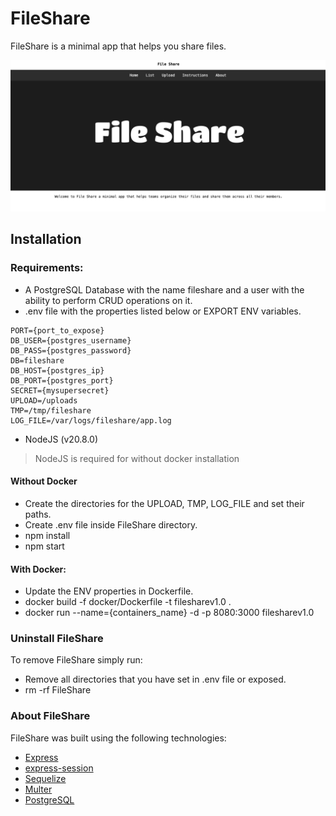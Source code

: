# FileShare
FileShare is a minimal app that helps you share files.

![FileShare](./pic/fileshare.png)

## Installation

### Requirements:

- A PostgreSQL Database with the name fileshare and a user with the ability to perform CRUD operations on it.
- .env file with the properties listed below or EXPORT ENV variables.
```
PORT={port_to_expose}
DB_USER={postgres_username}
DB_PASS={postgres_password}
DB=fileshare
DB_HOST={postgres_ip}
DB_PORT={postgres_port}
SECRET={mysupersecret}
UPLOAD=/uploads
TMP=/tmp/fileshare
LOG_FILE=/var/logs/fileshare/app.log
```
- NodeJS (v20.8.0)
> NodeJS is required for without docker installation


#### Without Docker

- Create the directories for the UPLOAD, TMP, LOG_FILE and set their paths.
- Create .env file inside FileShare directory.
- npm install
- npm start

#### With Docker:

- Update the ENV properties in Dockerfile.
- docker build -f docker/Dockerfile -t filesharev1.0 .
- docker run --name={containers_name} -d -p 8080:3000 filesharev1.0

### Uninstall FileShare

To remove FileShare simply run:

- Remove all directories that you have set in .env file or exposed.
- rm -rf FileShare

### About FileShare

FileShare was built using the following technologies:

- [Express](https://expressjs.com/)
- [express-session](https://www.npmjs.com/package/express-session)
- [Sequelize](https://sequelize.org/)
- [Multer](https://www.npmjs.com/package/multer)
- [PostgreSQL](https://www.postgresql.org/)
